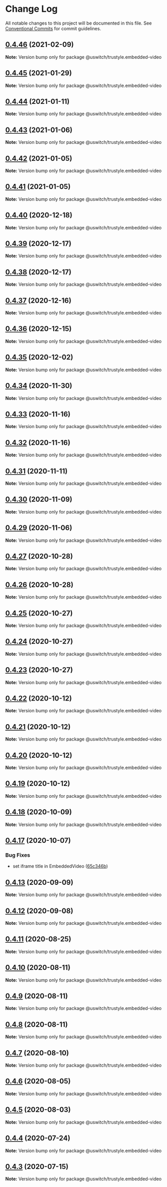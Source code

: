 # Change Log

All notable changes to this project will be documented in this file.
See [Conventional Commits](https://conventionalcommits.org) for commit guidelines.

## [0.4.46](https://github.com/uswitch/trustyle/compare/@uswitch/trustyle.embedded-video@0.4.45...@uswitch/trustyle.embedded-video@0.4.46) (2021-02-09)

**Note:** Version bump only for package @uswitch/trustyle.embedded-video





## [0.4.45](https://github.com/uswitch/trustyle/compare/@uswitch/trustyle.embedded-video@0.4.44...@uswitch/trustyle.embedded-video@0.4.45) (2021-01-29)

**Note:** Version bump only for package @uswitch/trustyle.embedded-video





## [0.4.44](https://github.com/uswitch/trustyle/compare/@uswitch/trustyle.embedded-video@0.4.43...@uswitch/trustyle.embedded-video@0.4.44) (2021-01-11)

**Note:** Version bump only for package @uswitch/trustyle.embedded-video





## [0.4.43](https://github.com/uswitch/trustyle/compare/@uswitch/trustyle.embedded-video@0.4.42...@uswitch/trustyle.embedded-video@0.4.43) (2021-01-06)

**Note:** Version bump only for package @uswitch/trustyle.embedded-video





## [0.4.42](https://github.com/uswitch/trustyle/compare/@uswitch/trustyle.embedded-video@0.4.41...@uswitch/trustyle.embedded-video@0.4.42) (2021-01-05)

**Note:** Version bump only for package @uswitch/trustyle.embedded-video





## [0.4.41](https://github.com/uswitch/trustyle/compare/@uswitch/trustyle.embedded-video@0.4.40...@uswitch/trustyle.embedded-video@0.4.41) (2021-01-05)

**Note:** Version bump only for package @uswitch/trustyle.embedded-video





## [0.4.40](https://github.com/uswitch/trustyle/compare/@uswitch/trustyle.embedded-video@0.4.39...@uswitch/trustyle.embedded-video@0.4.40) (2020-12-18)

**Note:** Version bump only for package @uswitch/trustyle.embedded-video





## [0.4.39](https://github.com/uswitch/trustyle/compare/@uswitch/trustyle.embedded-video@0.4.37...@uswitch/trustyle.embedded-video@0.4.39) (2020-12-17)

**Note:** Version bump only for package @uswitch/trustyle.embedded-video





## [0.4.38](https://github.com/uswitch/trustyle/compare/@uswitch/trustyle.embedded-video@0.4.37...@uswitch/trustyle.embedded-video@0.4.38) (2020-12-17)

**Note:** Version bump only for package @uswitch/trustyle.embedded-video





## [0.4.37](https://github.com/uswitch/trustyle/compare/@uswitch/trustyle.embedded-video@0.4.36...@uswitch/trustyle.embedded-video@0.4.37) (2020-12-16)

**Note:** Version bump only for package @uswitch/trustyle.embedded-video





## [0.4.36](https://github.com/uswitch/trustyle/compare/@uswitch/trustyle.embedded-video@0.4.35...@uswitch/trustyle.embedded-video@0.4.36) (2020-12-15)

**Note:** Version bump only for package @uswitch/trustyle.embedded-video





## [0.4.35](https://github.com/uswitch/trustyle/compare/@uswitch/trustyle.embedded-video@0.4.34...@uswitch/trustyle.embedded-video@0.4.35) (2020-12-02)

**Note:** Version bump only for package @uswitch/trustyle.embedded-video





## [0.4.34](https://github.com/uswitch/trustyle/compare/@uswitch/trustyle.embedded-video@0.4.33...@uswitch/trustyle.embedded-video@0.4.34) (2020-11-30)

**Note:** Version bump only for package @uswitch/trustyle.embedded-video






## [0.4.33](https://github.com/uswitch/trustyle/compare/@uswitch/trustyle.embedded-video@0.4.32...@uswitch/trustyle.embedded-video@0.4.33) (2020-11-16)

**Note:** Version bump only for package @uswitch/trustyle.embedded-video





## [0.4.32](https://github.com/uswitch/trustyle/compare/@uswitch/trustyle.embedded-video@0.4.31...@uswitch/trustyle.embedded-video@0.4.32) (2020-11-16)

**Note:** Version bump only for package @uswitch/trustyle.embedded-video





## [0.4.31](https://github.com/uswitch/trustyle/compare/@uswitch/trustyle.embedded-video@0.4.30...@uswitch/trustyle.embedded-video@0.4.31) (2020-11-11)

**Note:** Version bump only for package @uswitch/trustyle.embedded-video





## [0.4.30](https://github.com/uswitch/trustyle/compare/@uswitch/trustyle.embedded-video@0.4.29...@uswitch/trustyle.embedded-video@0.4.30) (2020-11-09)

**Note:** Version bump only for package @uswitch/trustyle.embedded-video





## [0.4.29](https://github.com/uswitch/trustyle/compare/@uswitch/trustyle.embedded-video@0.4.28...@uswitch/trustyle.embedded-video@0.4.29) (2020-11-06)

**Note:** Version bump only for package @uswitch/trustyle.embedded-video





## [0.4.27](https://github.com/uswitch/trustyle/compare/@uswitch/trustyle.embedded-video@0.4.26...@uswitch/trustyle.embedded-video@0.4.27) (2020-10-28)

**Note:** Version bump only for package @uswitch/trustyle.embedded-video





## [0.4.26](https://github.com/uswitch/trustyle/compare/@uswitch/trustyle.embedded-video@0.4.25...@uswitch/trustyle.embedded-video@0.4.26) (2020-10-28)

**Note:** Version bump only for package @uswitch/trustyle.embedded-video





## [0.4.25](https://github.com/uswitch/trustyle/compare/@uswitch/trustyle.embedded-video@0.4.24...@uswitch/trustyle.embedded-video@0.4.25) (2020-10-27)

**Note:** Version bump only for package @uswitch/trustyle.embedded-video





## [0.4.24](https://github.com/uswitch/trustyle/compare/@uswitch/trustyle.embedded-video@0.4.23...@uswitch/trustyle.embedded-video@0.4.24) (2020-10-27)

**Note:** Version bump only for package @uswitch/trustyle.embedded-video





## [0.4.23](https://github.com/uswitch/trustyle/compare/@uswitch/trustyle.embedded-video@0.4.22...@uswitch/trustyle.embedded-video@0.4.23) (2020-10-27)

**Note:** Version bump only for package @uswitch/trustyle.embedded-video





## [0.4.22](https://github.com/uswitch/trustyle/compare/@uswitch/trustyle.embedded-video@0.4.20...@uswitch/trustyle.embedded-video@0.4.22) (2020-10-12)

**Note:** Version bump only for package @uswitch/trustyle.embedded-video





## [0.4.21](https://github.com/uswitch/trustyle/compare/@uswitch/trustyle.embedded-video@0.4.20...@uswitch/trustyle.embedded-video@0.4.21) (2020-10-12)

**Note:** Version bump only for package @uswitch/trustyle.embedded-video





## [0.4.20](https://github.com/uswitch/trustyle/compare/@uswitch/trustyle.embedded-video@0.4.18...@uswitch/trustyle.embedded-video@0.4.20) (2020-10-12)

**Note:** Version bump only for package @uswitch/trustyle.embedded-video





## [0.4.19](https://github.com/uswitch/trustyle/compare/@uswitch/trustyle.embedded-video@0.4.18...@uswitch/trustyle.embedded-video@0.4.19) (2020-10-12)

**Note:** Version bump only for package @uswitch/trustyle.embedded-video





## [0.4.18](https://github.com/uswitch/trustyle/compare/@uswitch/trustyle.embedded-video@0.4.17...@uswitch/trustyle.embedded-video@0.4.18) (2020-10-09)

**Note:** Version bump only for package @uswitch/trustyle.embedded-video






## [0.4.17](https://github.com/uswitch/trustyle/compare/@uswitch/trustyle.embedded-video@0.4.16...@uswitch/trustyle.embedded-video@0.4.17) (2020-10-07)


### Bug Fixes

* set iframe title in EmbeddedVideo ([65c346b](https://github.com/uswitch/trustyle/commit/65c346b))





## [0.4.13](https://github.com/uswitch/trustyle/compare/@uswitch/trustyle.embedded-video@0.4.12...@uswitch/trustyle.embedded-video@0.4.13) (2020-09-09)

**Note:** Version bump only for package @uswitch/trustyle.embedded-video





## [0.4.12](https://github.com/uswitch/trustyle/compare/@uswitch/trustyle.embedded-video@0.4.11...@uswitch/trustyle.embedded-video@0.4.12) (2020-09-08)

**Note:** Version bump only for package @uswitch/trustyle.embedded-video





## [0.4.11](https://github.com/uswitch/trustyle/compare/@uswitch/trustyle.embedded-video@0.4.10...@uswitch/trustyle.embedded-video@0.4.11) (2020-08-25)

**Note:** Version bump only for package @uswitch/trustyle.embedded-video





## [0.4.10](https://github.com/uswitch/trustyle/compare/@uswitch/trustyle.embedded-video@0.4.9...@uswitch/trustyle.embedded-video@0.4.10) (2020-08-11)

**Note:** Version bump only for package @uswitch/trustyle.embedded-video





## [0.4.9](https://github.com/uswitch/trustyle/compare/@uswitch/trustyle.embedded-video@0.4.8...@uswitch/trustyle.embedded-video@0.4.9) (2020-08-11)

**Note:** Version bump only for package @uswitch/trustyle.embedded-video





## [0.4.8](https://github.com/uswitch/trustyle/compare/@uswitch/trustyle.embedded-video@0.4.7...@uswitch/trustyle.embedded-video@0.4.8) (2020-08-11)

**Note:** Version bump only for package @uswitch/trustyle.embedded-video





## [0.4.7](https://github.com/uswitch/trustyle/compare/@uswitch/trustyle.embedded-video@0.4.4...@uswitch/trustyle.embedded-video@0.4.7) (2020-08-10)

**Note:** Version bump only for package @uswitch/trustyle.embedded-video





## [0.4.6](https://github.com/uswitch/trustyle/compare/@uswitch/trustyle.embedded-video@0.4.4...@uswitch/trustyle.embedded-video@0.4.6) (2020-08-05)

**Note:** Version bump only for package @uswitch/trustyle.embedded-video





## [0.4.5](https://github.com/uswitch/trustyle/compare/@uswitch/trustyle.embedded-video@0.4.4...@uswitch/trustyle.embedded-video@0.4.5) (2020-08-03)

**Note:** Version bump only for package @uswitch/trustyle.embedded-video





## [0.4.4](https://github.com/uswitch/trustyle/compare/@uswitch/trustyle.embedded-video@0.4.3...@uswitch/trustyle.embedded-video@0.4.4) (2020-07-24)

**Note:** Version bump only for package @uswitch/trustyle.embedded-video





## [0.4.3](https://github.com/uswitch/trustyle/compare/@uswitch/trustyle.embedded-video@0.4.2...@uswitch/trustyle.embedded-video@0.4.3) (2020-07-15)

**Note:** Version bump only for package @uswitch/trustyle.embedded-video
